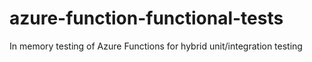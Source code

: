 # azure-function-functional-tests
In memory testing of Azure Functions for hybrid unit/integration testing 
